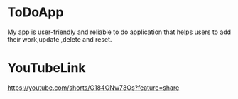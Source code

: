 # ToDoApp
My app is user-friendly and reliable to do application that helps users to add their work,update ,delete and reset.
# YouTubeLink
https://youtube.com/shorts/G184ONw73Os?feature=share
